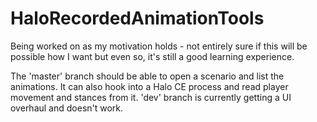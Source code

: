 # HaloRecordedAnimationTools
Being worked on as my motivation holds - not entirely sure if this will be possible how I want but even so, it's still a good learning experience.

The 'master' branch should be able to open a scenario and list the animations. It can also hook into a Halo CE process and read player movement and stances from it. 'dev' branch is currently getting a UI overhaul and doesn't work.
